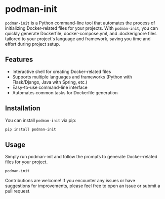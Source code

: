 # podman-init

`podman-init` is a Python command-line tool that automates the process of initializing Docker-related files for your projects. With `podman-init`, you can quickly generate Dockerfile, docker-compose.yml, and .dockerignore files tailored to your project's language and framework, saving you time and effort during project setup.

## Features

- Interactive shell for creating Docker-related files
- Supports multiple languages and frameworks (Python with Flask/Django, Java with Spring, etc.)
- Easy-to-use command-line interface
- Automates common tasks for Dockerfile generation

## Installation

You can install `podman-init` via pip:

```bash
pip install podman-init
```

## Usage

Simply run podman-init and follow the prompts to generate Docker-related files for your project.

```bash
podman-init
```

Contributions are welcome! If you encounter any issues or have suggestions for improvements, please feel free to open an issue or submit a pull request.
